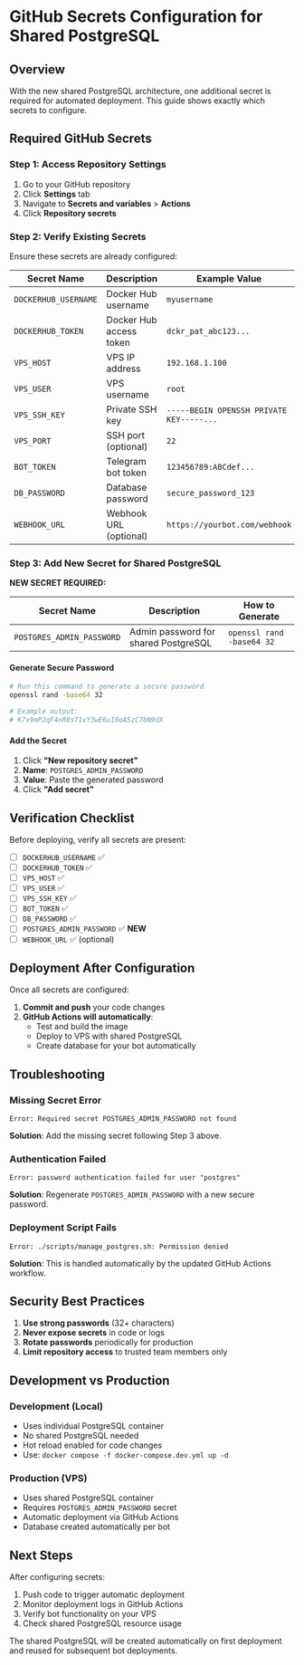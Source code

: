 # GitHub Secrets Configuration for Shared PostgreSQL

## Overview

With the new shared PostgreSQL architecture, one additional secret is required for automated deployment. This guide shows exactly which secrets to configure.

## Required GitHub Secrets

### Step 1: Access Repository Settings
1. Go to your GitHub repository
2. Click **Settings** tab
3. Navigate to **Secrets and variables** > **Actions**
4. Click **Repository secrets**

### Step 2: Verify Existing Secrets

Ensure these secrets are already configured:

| Secret Name | Description | Example Value |
|-------------|-------------|---------------|
| `DOCKERHUB_USERNAME` | Docker Hub username | `myusername` |
| `DOCKERHUB_TOKEN` | Docker Hub access token | `dckr_pat_abc123...` |
| `VPS_HOST` | VPS IP address | `192.168.1.100` |
| `VPS_USER` | VPS username | `root` |
| `VPS_SSH_KEY` | Private SSH key | `-----BEGIN OPENSSH PRIVATE KEY-----...` |
| `VPS_PORT` | SSH port (optional) | `22` |
| `BOT_TOKEN` | Telegram bot token | `123456789:ABCdef...` |
| `DB_PASSWORD` | Database password | `secure_password_123` |
| `WEBHOOK_URL` | Webhook URL (optional) | `https://yourbot.com/webhook` |

### Step 3: Add New Secret for Shared PostgreSQL

**NEW SECRET REQUIRED:**

| Secret Name | Description | How to Generate |
|-------------|-------------|-----------------|
| `POSTGRES_ADMIN_PASSWORD` | Admin password for shared PostgreSQL | `openssl rand -base64 32` |

#### Generate Secure Password
```bash
# Run this command to generate a secure password
openssl rand -base64 32

# Example output:
# K7x9mP2qF4nR8sT1vY3wE6uI0oA5zC7bN9dX
```

#### Add the Secret
1. Click **"New repository secret"**
2. **Name**: `POSTGRES_ADMIN_PASSWORD`  
3. **Value**: Paste the generated password
4. Click **"Add secret"**

## Verification Checklist

Before deploying, verify all secrets are present:

- [ ] `DOCKERHUB_USERNAME` ✅
- [ ] `DOCKERHUB_TOKEN` ✅  
- [ ] `VPS_HOST` ✅
- [ ] `VPS_USER` ✅
- [ ] `VPS_SSH_KEY` ✅
- [ ] `BOT_TOKEN` ✅
- [ ] `DB_PASSWORD` ✅
- [ ] `POSTGRES_ADMIN_PASSWORD` ✅ **NEW**
- [ ] `WEBHOOK_URL` ✅ (optional)

## Deployment After Configuration

Once all secrets are configured:

1. **Commit and push** your code changes
2. **GitHub Actions will automatically**:
   - Test and build the image
   - Deploy to VPS with shared PostgreSQL
   - Create database for your bot automatically

## Troubleshooting

### Missing Secret Error
```
Error: Required secret POSTGRES_ADMIN_PASSWORD not found
```
**Solution**: Add the missing secret following Step 3 above.

### Authentication Failed
```
Error: password authentication failed for user "postgres"
```
**Solution**: Regenerate `POSTGRES_ADMIN_PASSWORD` with a new secure password.

### Deployment Script Fails
```
Error: ./scripts/manage_postgres.sh: Permission denied
```
**Solution**: This is handled automatically by the updated GitHub Actions workflow.

## Security Best Practices

1. **Use strong passwords** (32+ characters)
2. **Never expose secrets** in code or logs
3. **Rotate passwords** periodically for production
4. **Limit repository access** to trusted team members only

## Development vs Production

### Development (Local)
- Uses individual PostgreSQL container
- No shared PostgreSQL needed
- Hot reload enabled for code changes
- Use: `docker compose -f docker-compose.dev.yml up -d`

### Production (VPS)
- Uses shared PostgreSQL container
- Requires `POSTGRES_ADMIN_PASSWORD` secret
- Automatic deployment via GitHub Actions
- Database created automatically per bot

## Next Steps

After configuring secrets:
1. Push code to trigger automatic deployment
2. Monitor deployment logs in GitHub Actions
3. Verify bot functionality on your VPS
4. Check shared PostgreSQL resource usage

The shared PostgreSQL will be created automatically on first deployment and reused for subsequent bot deployments.
